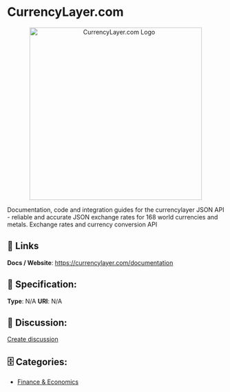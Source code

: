 # CurrencyLayer.com
<p align="center">
    <img width="400" src="https://raw.githubusercontent.com/apis-list/apis-list/main/apis/currencylayer-com/logo_256x256.png" alt="CurrencyLayer.com Logo"/>
</p>

Documentation, code and integration guides for the currencylayer JSON API - reliable and accurate JSON exchange rates for 168 world currencies and metals. Exchange rates and currency conversion API

##  🔗 Links
**Docs / Website**: https://currencylayer.com/documentation

## 🧬 Specification:
**Type**: N/A
**URI**: N/A

## 💬 Discussion:
[Create discussion](https://github.com/apis-list/apis-list/discussions/new)

## 🗄️ Categories:
- [Finance & Economics](https://github.com/apis-list/apis-list#finance--economics)










